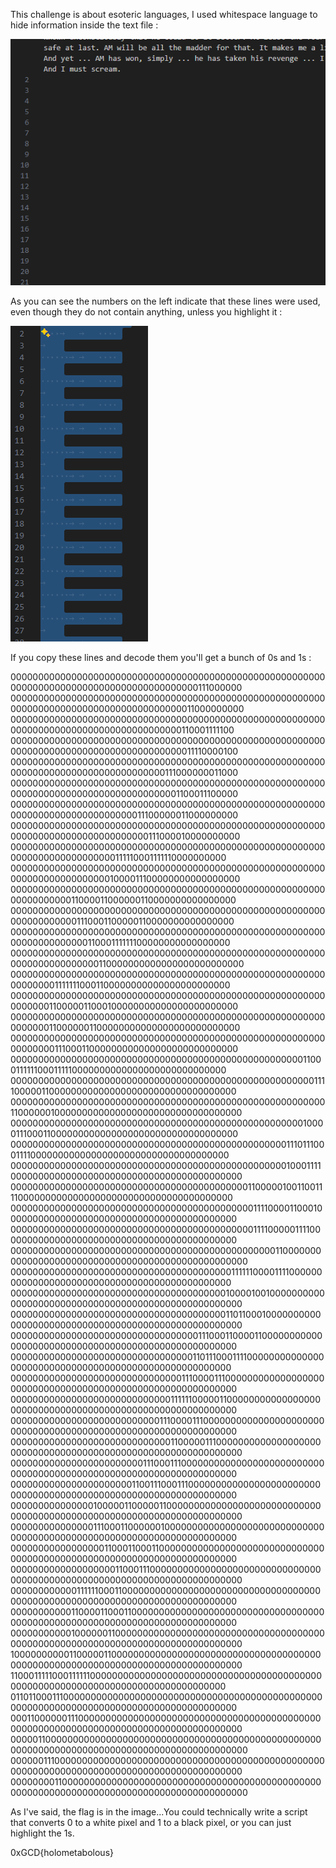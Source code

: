 This challenge is about esoteric languages, I used whitespace language to hide information inside the text file : 

![alt text](../Images/{65C6D9D6-3A3D-4A1B-BA76-19636B044602}.png)

As you can see the numbers on the left indicate that these lines were used, even though they do not contain anything, unless you highlight it : 

![alt text](../Images/{B6BD273A-82C4-454C-A3EB-68713D6F5A38}.png)

If you copy these lines and decode them you'll get a bunch of 0s and 1s : 

0000000000000000000000000000000000000000000000000000000000000000000000000000000000000000000111000000
0000000000000000000000000000000000000000000000000000000000000000000000000000000000000000011000000000
0000000000000000000000000000000000000000000000000000000000000000000000000000000000000000110001111100
0000000000000000000000000000000000000000000000000000000000000000000000000000000000000000011110000100
0000000000000000000000000000000000000000000000000000000000000000000000000000000000000111000000011000
0000000000000000000000000000000000000000000000000000000000000000000000000000000000000001100011100000
0000000000000000000000000000000000000000000000000000000000000000000000000000000011100000011000000000
0000000000000000000000000000000000000000000000000000000000000000000000000000000000111000010000000000
0000000000000000000000000000000000000000000000000000000000000000000000000000111110001111110000000000
0000000000000000000000000000000000000000000000000000000000000000000000000001000011100000000000000000
0000000000000000000000000000000000000000000000000000000000000000000011000011000000110000000000000000
0000000000000000000000000000000000000000000000000000000000000000000001110001100000110000000000000000
0000000000000000000000000000000000000000000000000000000000000000000000011000111111100000000000000000
0000000000000000000000000000000000000000000000000000000000000000000000000110000000000000000000000000
0000000000000000000000000000000000000000000000000000000000000000011111110001100000000000000000000000
0000000000000000000000000000000000000000000000000000000000000000110000011000100000000000000000000000
0000000000000000000000000000000000000000000000000000000000000000110000001100000000000000000000000000
0000000000000000000000000000000000000000000000000000000000000000011100011000000000000000000000000000
0000000000000000000000000000000000000000000000000000011000111111000111110000000000000000000000000000
0000000000000000000000000000000000000000000000000000000111100000110000000000000000000000000000000000
0000000000000000000000000000000000000000000000000000000001100000010000000000000000000000000000000000
0000000000000000000000000000000000000000000000000000010000111000110000000000000000000000000000000000
0000000000000000000000000000000000000000000000000011101110001111000000000000000000000000000000000000
0000000000000000000000000000000000000000000000000010001111000000000000000000000000000000000000000000
0000000000000000000000000000000000000000000110000010011001111000000000000000000000000000000000000000
0000000000000000000000000000000000000000000011110000110001000000000000000000000000000000000000000000
0000000000000000000000000000000000000000000011110000011110000000000000000000000000000000000000000000
0000000000000000000000000000000000000000000000001100000000000000000000000000000000000000000000000000
0000000000000000000000000000000000000000111111000011110000000000000000000000000000000000000000000000
0000000000000000000000000000000000000001000010010000000000000000000000000000000000000000000000000000
0000000000000000000000000000000000000001101100010000000000000000000000000000000000000000000000000000
0000000000000000000000000000000000111000110000110000000000000000000000000000000000000000000000000000
0000000000000000000000000000000001101110001111000000000000000000000000000000000000000000000000000000
0000000000000000000000000000000111000011100000000000000000000000000000000000000000000000000000000000
0000000000000000000000000000011111100000110000000000000000000000000000000000000000000000000000000000
0000000000000000000000000001110000111000000000000000000000000000000000000000000000000000000000000000
0000000000000000000000000000011000001110000000000000000000000000000000000000000000000000000000000000
0000000000000000000000001110001110000000000000000000000000000000000000000000000000000000000000000000
0000000000000000000000110011100011100000000000000000000000000000000000000000000000000000000000000000
0000000000000001000001100000110000000000000000000000000000000000000000000000000000000000000000000000
0000000000000001110001100000010000000000000000000000000000000000000000000000000000000000000000000000
0000000000000000011000110001100000000000000000000000000000000000000000000000000000000000000000000000
0000000000000000000110001110000000000000000000000000000000000000000000000000000000000000000000000000
0000000000001111110001100000000000000000000000000000000000000000000000000000000000000000000000000000
0000000000011000011000110000000000000000000000000000000000000000000000000000000000000000000000000000
0000000000010000001100000000000000000000000000000000000000000000000000000000000000000000000000000000
1000000000011000001100000000000000000000000000000000000000000000000000000000000000000000000000000000
1100011111000111111000000000000000000000000000000000000000000000000000000000000000000000000000000000
0110110001110000000000000000000000000000000000000000000000000000000000000000000000000000000000000000
0001100000011100000000000000000000000000000000000000000000000000000000000000000000000000000000000000
0000011000000000000000000000000000000000000000000000000000000000000000000000000000000000000000000000
0000001110000000000000000000000000000000000000000000000000000000000000000000000000000000000000000000
0000000011000000000000000000000000000000000000000000000000000000000000000000000000000000000000000000

As I've said, the flag is in the image...You could technically write a script that converts 0 to a white pixel and 1 to a black pixel, or you can just highlight the 1s.

0xGCD{holometabolous}